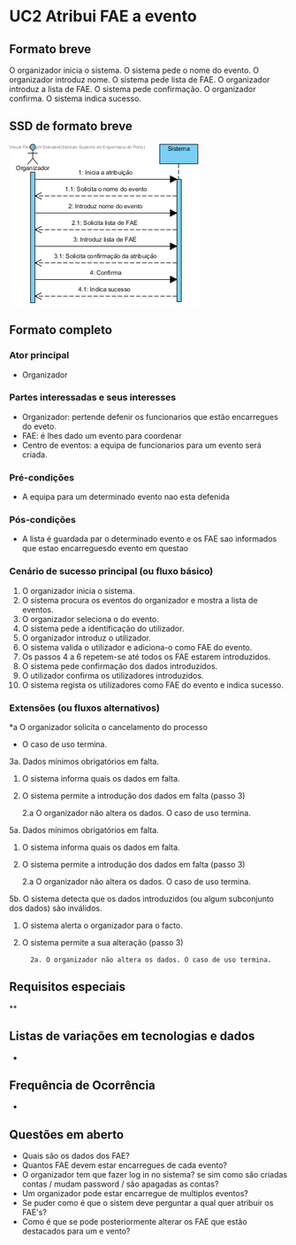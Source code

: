 # UC2 Atribui FAE a evento
## Formato breve
O organizador inicia o sistema.
O sistema pede o nome do evento.
O organizador introduz nome.
O sistema pede lista de FAE.
O organizador introduz a lista de FAE.
O sistema pede confirmação.
O organizador confirma.
O sistema indica sucesso.
## SSD de formato breve
![SSD_UC2.png](../../Imagens/SSD_UC2.png)
## Formato completo

### Ator principal
* Organizador

### Partes interessadas e seus interesses
+ Organizador: pertende defenir os funcionarios que estão encarregues do eveto.
+ FAE: é lhes dado um evento para coordenar
+ Centro de eventos: a equipa de funcionarios para um evento será criada.
### Pré-condições
+ A equipa para um determinado evento nao esta defenida
### Pós-condições
* A lista é guardada par o determinado evento e os FAE sao informados que estao encarreguesdo evento em questao

### Cenário de sucesso principal (ou fluxo básico)
1. O organizador inicia o sistema.
2. O sistema procura os eventos do organizador e mostra a lista de eventos.
3. O organizador seleciona o do evento.
4. O sistema pede a identificação do utilizador.
5. O organizador introduz o utilizador.  
6. O sistema valida o utilizador e adiciona-o como FAE do evento.  
7. Os passos 4 a 6 repetem-se até todos os FAE estarem introduzidos.
8. O sistema pede confirmação dos dados introduzidos.
9. O utilizador confirma os utilizadores introduzidos.
10. O sistema regista os utilizadores como FAE do evento e indica sucesso.


### Extensões (ou fluxos alternativos)

\*a O organizador solicita o cancelamento do processo

 + O caso de uso termina.


3a. Dados mínimos obrigatórios em falta.

1. O sistema informa quais os dados em falta.
2. O sistema permite a introdução dos dados em falta (passo 3)

    2.a O organizador não altera os dados. O caso de uso termina.

5a.  Dados mínimos obrigatórios em falta.

1. O sistema informa quais os dados em falta.
2. O sistema permite a introdução dos dados em falta (passo 3)

    2.a O organizador não altera os dados. O caso de uso termina.

5b. O sistema detecta que os dados introduzidos (ou algum subconjunto dos dados) são inválidos.

1. O sistema alerta o organizador para o facto.
2. O sistema permite a sua alteração (passo 3)

         2a. O organizador não altera os dados. O caso de uso termina.

## Requisitos especiais
**
## Listas de variações em tecnologias e dados
*
## Frequência de Ocorrência
*
## Questões em aberto
+ Quais são os dados dos FAE?
+ Quantos FAE devem estar encarregues de cada evento?
+ O organizador tem que fazer log in no sistema? se sim como são criadas contas / mudam password / são apagadas as contas?
+ Um organizador pode estar encarregue de multiplos eventos?
+ Se puder como é que o sistem deve perguntar a qual quer atribuir os FAE's?
+ Como é que se pode posteriormente alterar os FAE que estão destacados para um e vento?
